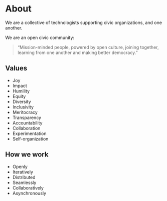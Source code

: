 # About

We are a collective of technologists supporting civic organizations, and one another.

We are an open civic community:

>“Mission-minded people, powered by open culture, joining together, learning from one another and making better democracy.”

## Values
* Joy
* Impact
* Humility
* Equity
* Diversity
* Inclusivity
* Meritocracy
* Transparency
* Accountability
* Collaboration
* Experimentation
* Self-organization

## How we work
* Openly
* Iteratively
* Distributed
* Seamlessly
* Collaboratively
* Asynchronously
